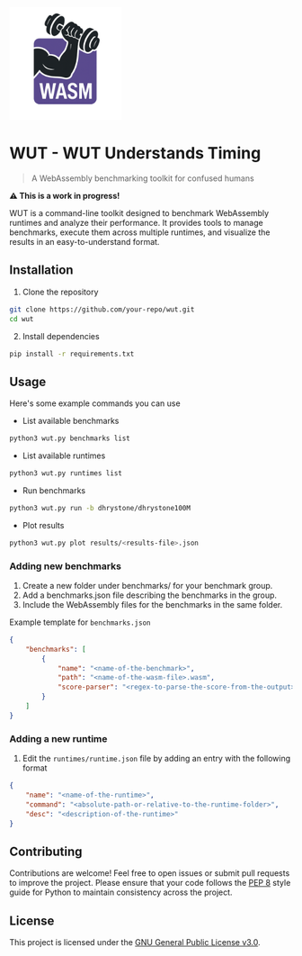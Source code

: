 <img src="assets/logo.png" width="200">

# WUT - WUT Understands Timing

> A WebAssembly benchmarking toolkit for confused humans

**⚠️ This is a work in progress!**

WUT is a command-line toolkit designed to benchmark WebAssembly runtimes and analyze their performance. It provides tools to manage benchmarks, execute them across multiple runtimes, and visualize the results in an easy-to-understand format.

## Installation

1. Clone the repository

```bash
git clone https://github.com/your-repo/wut.git
cd wut
```

2. Install dependencies

```bash
pip install -r requirements.txt
```

## Usage

Here's some example commands you can use

* List available benchmarks

```bash
python3 wut.py benchmarks list
```

* List available runtimes

```bash
python3 wut.py runtimes list
```

* Run benchmarks

```bash
python3 wut.py run -b dhrystone/dhrystone100M
```

* Plot results

```bash
python3 wut.py plot results/<results-file>.json
```

### Adding new benchmarks

1. Create a new folder under benchmarks/ for your benchmark group.
2. Add a benchmarks.json file describing the benchmarks in the group.
3. Include the WebAssembly files for the benchmarks in the same folder.

Example template for `benchmarks.json`

```json
{
    "benchmarks": [
        {
            "name": "<name-of-the-benchmark>",
            "path": "<name-of-the-wasm-file>.wasm",
            "score-parser": "<regex-to-parse-the-score-from-the-output>"
        }
    ]
}
```

### Adding a new runtime

1. Edit the `runtimes/runtime.json` file by adding an entry with the following format

```json
{
    "name": "<name-of-the-runtime>",
    "command": "<absolute-path-or-relative-to-the-runtime-folder>",
    "desc": "<description-of-the-runtime>"
}
```

## Contributing

Contributions are welcome! Feel free to open issues or submit pull requests to improve the project. Please ensure that your code follows the [PEP 8](https://peps.python.org/pep-0008/) style guide for Python to maintain consistency across the project.


## License

This project is licensed under the [GNU General Public License v3.0](LICENSE).

